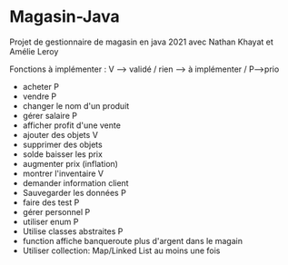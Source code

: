 # Magasin-Java
Projet  de gestionnaire de magasin en java 2021 avec Nathan Khayat et Amélie Leroy

Fonctions à implémenter :  V --> validé / rien --> à implémenter / P-->prio



- acheter P
- vendre P
- changer le nom d'un produit
- gérer salaire P   
- afficher profit d'une vente
- ajouter des objets V 
- supprimer des objets 
- solde baisser les prix 
- augmenter prix (inflation)
- montrer l'inventaire V 
- demander information client
- Sauvegarder les données P  
- faire des test P 
- gérer personnel P
- utiliser enum P
- Utilise classes abstraites P 
- function affiche banqueroute plus d'argent dans le magain
- Utiliser collection: Map/Linked List au moins une fois 




